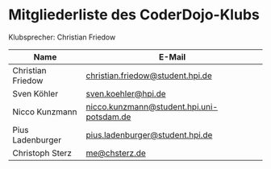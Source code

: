 Mitgliederliste des CoderDojo-Klubs
=================================

Klubsprecher: Christian Friedow

Name | E-Mail
--- | ---
Christian Friedow | christian.friedow@student.hpi.de
Sven Köhler | sven.koehler@hpi.de
Nicco Kunzmann | nicco.kunzmann@student.hpi.uni-potsdam.de
Pius Ladenburger | pius.ladenburger@student.hpi.de
Christoph Sterz | me@chsterz.de
